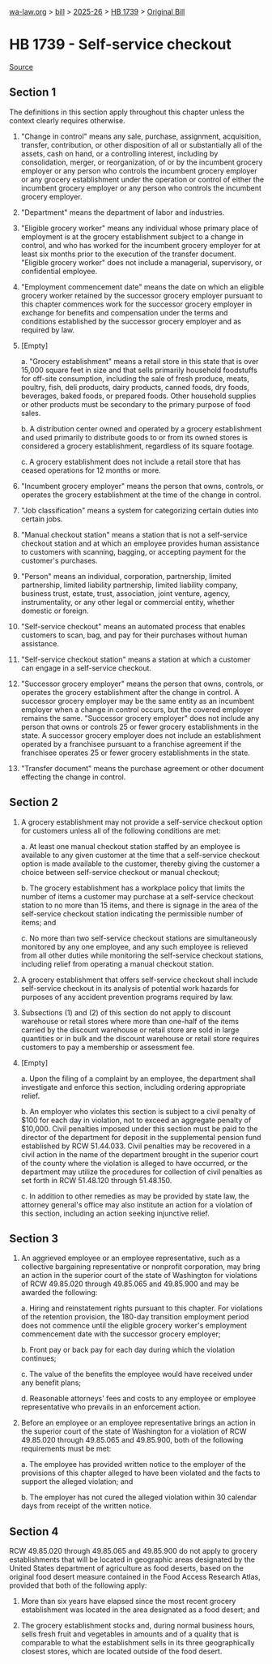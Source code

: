 [wa-law.org](/) > [bill](/bill/) > [2025-26](/bill/2025-26/) > [HB 1739](/bill/2025-26/hb/1739/) > [Original Bill](/bill/2025-26/hb/1739/1/)

# HB 1739 - Self-service checkout

[Source](http://lawfilesext.leg.wa.gov/biennium/2025-26/Pdf/Bills/House%20Bills/1739.pdf)

## Section 1
The definitions in this section apply throughout this chapter unless the context clearly requires otherwise.

1. "Change in control" means any sale, purchase, assignment, acquisition, transfer, contribution, or other disposition of all or substantially all of the assets, cash on hand, or a controlling interest, including by consolidation, merger, or reorganization, of or by the incumbent grocery employer or any person who controls the incumbent grocery employer or any grocery establishment under the operation or control of either the incumbent grocery employer or any person who controls the incumbent grocery employer.

2. "Department" means the department of labor and industries.

3. "Eligible grocery worker" means any individual whose primary place of employment is at the grocery establishment subject to a change in control, and who has worked for the incumbent grocery employer for at least six months prior to the execution of the transfer document. "Eligible grocery worker" does not include a managerial, supervisory, or confidential employee.

4. "Employment commencement date" means the date on which an eligible grocery worker retained by the successor grocery employer pursuant to this chapter commences work for the successor grocery employer in exchange for benefits and compensation under the terms and conditions established by the successor grocery employer and as required by law.

5. [Empty]

    a. "Grocery establishment" means a retail store in this state that is over 15,000 square feet in size and that sells primarily household foodstuffs for off-site consumption, including the sale of fresh produce, meats, poultry, fish, deli products, dairy products, canned foods, dry foods, beverages, baked foods, or prepared foods. Other household supplies or other products must be secondary to the primary purpose of food sales.

    b. A distribution center owned and operated by a grocery establishment and used primarily to distribute goods to or from its owned stores is considered a grocery establishment, regardless of its square footage.

    c. A grocery establishment does not include a retail store that has ceased operations for 12 months or more.

6. "Incumbent grocery employer" means the person that owns, controls, or operates the grocery establishment at the time of the change in control.

7. "Job classification" means a system for categorizing certain duties into certain jobs.

8. "Manual checkout station" means a station that is not a self-service checkout station and at which an employee provides human assistance to customers with scanning, bagging, or accepting payment for the customer's purchases.

9. "Person" means an individual, corporation, partnership, limited partnership, limited liability partnership, limited liability company, business trust, estate, trust, association, joint venture, agency, instrumentality, or any other legal or commercial entity, whether domestic or foreign.

10. "Self-service checkout" means an automated process that enables customers to scan, bag, and pay for their purchases without human assistance.

11. "Self-service checkout station" means a station at which a customer can engage in a self-service checkout.

12. "Successor grocery employer" means the person that owns, controls, or operates the grocery establishment after the change in control. A successor grocery employer may be the same entity as an incumbent employer when a change in control occurs, but the covered employer remains the same. "Successor grocery employer" does not include any person that owns or controls 25 or fewer grocery establishments in the state. A successor grocery employer does not include an establishment operated by a franchisee pursuant to a franchise agreement if the franchisee operates 25 or fewer grocery establishments in the state.

13. "Transfer document" means the purchase agreement or other document effecting the change in control.

## Section 2
1. A grocery establishment may not provide a self-service checkout option for customers unless all of the following conditions are met:

    a. At least one manual checkout station staffed by an employee is available to any given customer at the time that a self-service checkout option is made available to the customer, thereby giving the customer a choice between self-service checkout or manual checkout;

    b. The grocery establishment has a workplace policy that limits the number of items a customer may purchase at a self-service checkout station to no more than 15 items, and there is signage in the area of the self-service checkout station indicating the permissible number of items; and

    c. No more than two self-service checkout stations are simultaneously monitored by any one employee, and any such employee is relieved from all other duties while monitoring the self-service checkout stations, including relief from operating a manual checkout station.

2. A grocery establishment that offers self-service checkout shall include self-service checkout in its analysis of potential work hazards for purposes of any accident prevention programs required by law.

3. Subsections (1) and (2) of this section do not apply to discount warehouse or retail stores where more than one-half of the items carried by the discount warehouse or retail store are sold in large quantities or in bulk and the discount warehouse or retail store requires customers to pay a membership or assessment fee.

4. [Empty]

    a. Upon the filing of a complaint by an employee, the department shall investigate and enforce this section, including ordering appropriate relief.

    b. An employer who violates this section is subject to a civil penalty of $100 for each day in violation, not to exceed an aggregate penalty of $10,000. Civil penalties imposed under this section must be paid to the director of the department for deposit in the supplemental pension fund established by RCW 51.44.033. Civil penalties may be recovered in a civil action in the name of the department brought in the superior court of the county where the violation is alleged to have occurred, or the department may utilize the procedures for collection of civil penalties as set forth in RCW 51.48.120 through 51.48.150.

    c. In addition to other remedies as may be provided by state law, the attorney general's office may also institute an action for a violation of this section, including an action seeking injunctive relief.

## Section 3
1. An aggrieved employee or an employee representative, such as a collective bargaining representative or nonprofit corporation, may bring an action in the superior court of the state of Washington for violations of RCW 49.85.020 through 49.85.065 and 49.85.900 and may be awarded the following:

    a. Hiring and reinstatement rights pursuant to this chapter. For violations of the retention provision, the 180-day transition employment period does not commence until the eligible grocery worker's employment commencement date with the successor grocery employer;

    b. Front pay or back pay for each day during which the violation continues;

    c. The value of the benefits the employee would have received under any benefit plans;

    d. Reasonable attorneys' fees and costs to any employee or employee representative who prevails in an enforcement action.

2. Before an employee or an employee representative brings an action in the superior court of the state of Washington for a violation of RCW 49.85.020 through 49.85.065 and 49.85.900, both of the following requirements must be met:

    a. The employee has provided written notice to the employer of the provisions of this chapter alleged to have been violated and the facts to support the alleged violation; and

    b. The employer has not cured the alleged violation within 30 calendar days from receipt of the written notice.

## Section 4
RCW 49.85.020 through 49.85.065 and 49.85.900 do not apply to grocery establishments that will be located in geographic areas designated by the United States department of agriculture as food deserts, based on the original food desert measure contained in the Food Access Research Atlas, provided that both of the following apply:

1. More than six years have elapsed since the most recent grocery establishment was located in the area designated as a food desert; and

2. The grocery establishment stocks and, during normal business hours, sells fresh fruit and vegetables in amounts and of a quality that is comparable to what the establishment sells in its three geographically closest stores, which are located outside of the food desert.
